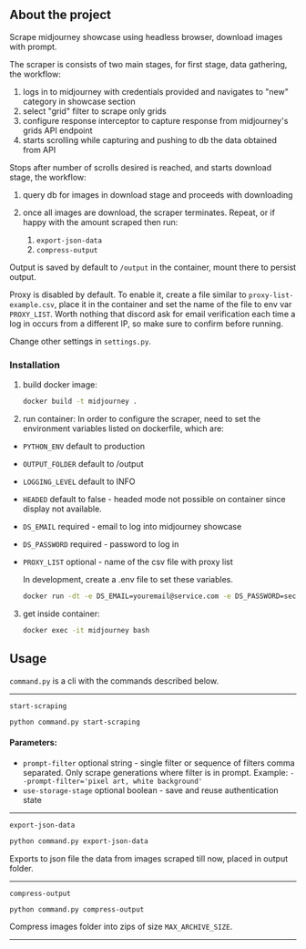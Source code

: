 ## About the project

Scrape midjourney showcase using headless browser, download images with prompt.

The scraper is consists of two main stages, for first stage, data gathering, the workflow:

1. logs in to midjourney with credentials provided and navigates to "new" category in showcase section
2. select "grid" filter to scrape only grids
3. configure response interceptor to capture response from midjourney's grids API endpoint
4. starts scrolling while capturing and pushing to db the data obtained from API

Stops after number of scrolls desired is reached, and starts download stage, the workflow:

1. query db for images in download stage and proceeds with downloading
2. once all images are download, the scraper terminates. Repeat, or if happy with the amount scraped then run:

    1. `export-json-data`
    2. `compress-output`

Output is saved by default to `/output` in the container, mount there to persist output.

Proxy is disabled by default. To enable it, create a file similar to `proxy-list-example.csv`, place it in the container
and set the name of the file to env var `PROXY_LIST`. Worth nothing that discord ask for email verification each time a
log in occurs from a different IP, so make sure to confirm before running.

Change other settings in `settings.py`.

### Installation

1. build docker image:
   ```sh
   docker build -t midjourney .
   ```
2. run container:
   In order to configure the scraper, need to set the environment variables listed on dockerfile, which are:

* `PYTHON_ENV` default to production
* `OUTPUT_FOLDER` default to /output
* `LOGGING_LEVEL` default to INFO
* `HEADED` default to false - headed mode not possible on container since display not available.
* `DS_EMAIL` required - email to log into midjourney showcase
* `DS_PASSWORD` required - password to log in
* `PROXY_LIST` optional - name of the csv file with proxy list

  In development, create a .env file to set these variables.

    ```sh
    docker run -dt -e DS_EMAIL=youremail@service.com -e DS_PASSWORD=secretpassword --name midjourney midjourney
    ```

3. get inside container:
   ```sh
   docker exec -it midjourney bash
   ```

## Usage

`command.py` is a cli with the commands described below.

---

`start-scraping`

```sh
python command.py start-scraping
```

#### Parameters:

- `prompt-filter` optional string - single filter or sequence of filters comma separated. Only scrape generations where
  filter is in prompt. Example: `--prompt-filter='pixel art, white background'`
- `use-storage-stage` optional boolean - save and reuse authentication state

---

`export-json-data`

```sh
python command.py export-json-data
```

Exports to json file the data from images scraped till now, placed in output folder.

---

`compress-output`

```sh
python command.py compress-output
```

Compress images folder into zips of size `MAX_ARCHIVE_SIZE`.

---
